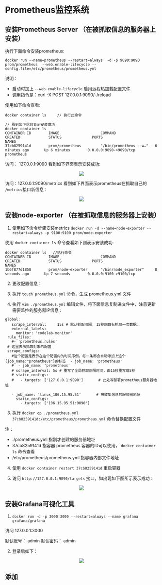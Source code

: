 # Prometheus监控系统

## 安装Prometheus Server     （在被抓取信息的服务器上安装）

执行下面命令安装prometheus:

```
docker run --name=prometheus --restart=always  -d -p 9090:9090 prom/prometheus  --web.enable-lifecycle --config.file=/etc/prometheus/prometheus.yml
```
说明：
- 启动时加上 `--web.enable-lifecycle` 启用远程热加载配置文件
- 调用指令是：curl -X POST 127.0.0.1:9090/-/reload

使用如下命令查看:
```
docker container ls     // 执行此命令

// 看到如下信息表示安装成功
docker container ls
CONTAINER ID        IMAGE                   COMMAND                  CREATED             STATUS              PORTS                               NAMES
37cb8259141d        prom/prometheus         "/bin/prometheus --w…"   6 minutes ago       Up 6 minutes        0.0.0.0:9090->9090/tcp              prometheus
```

访问： 127.0.0.1:9090 看到如下界面表示安装成功:
<p align='center'>
<img src='https://github.com/w1991668899/blog/blob/master/image/monitoring/343242342.png'>
</p>

访问：127.0.0.1:9090/metrics 看到如下界面表示prometheus在抓取自己的 `/metrics`接口新信息：
<p align='center'>
<img src='https://github.com/w1991668899/blog/blob/master/image/monitoring/22222.png'>
</p>

## 安装node-exporter （在被抓取信息的服务器上安装）
1. 使用如下命令步骤安装metrics
`docker run -d --name=node-exporter --restart=always -p 9100:9100 prom/node-exporter`

使用 `docker container ls` 命令查看如下则表示安装成功:
```
docker container ls   //执行命令
CONTAINER ID        IMAGE                   COMMAND                  CREATED             STATUS              PORTS                               NAMES
1b6f877d1858        prom/node-exporter      "/bin/node_exporter"     8 seconds ago       Up 7 seconds        0.0.0.0:9100->9100/tcp
```
2. 更改配置信息：

1. 执行 `touch prometheus.yml` 命令，生成  prometheus.yml 文件
2. 执行 `vim ./prometheus.yml` 编辑文件，将下面信息复制进文件中，注意更新需要监控的服务器IP信息：
```
global:
   scrape_interval:     15s # 默认抓取间隔, 15秒向目标抓取一次数据。
   external_labels:
     monitor: 'codelab-monitor'
 rule_files:
   #- 'prometheus.rules'
 # 这里表示抓取对象的配置
 scrape_configs:
   #这个配置是表示在这个配置内的时间序例，每一条都会自动添加上这个{job_name:"prometheus"}的标签  - job_name: 'prometheus'
   #  - job_name: 'prometheus'
   # scrape_interval: 5s # 重写了全局抓取间隔时间，由15秒重写成5秒
   # static_configs:
   #   - targets: ['127.0.0.1:9090']       # 此处写部署prometheus服务器地址

   - job_name: 'linux_106.15.95.51'       # 被收集信息的服务器地址
     static_configs:
       - targets: ['106.15.95.51:9090']
```
3. 执行 `docker cp ./prometheus.yml 37cb8259141d:/etc/prometheus/prometheus.yml` 命令替换配置文件

注：
- ./prometheus.yml 指刚才创建的服务器地址
- 37cb8259141d 指容器 prometheus 容器的ID可以使用， `docker container ls` 命令查看
- /etc/prometheus/prometheus.yml  指容器内部文件地址

4. 使用 `docker container restart 37cb8259141d` 重启容器

5. 访问 `http://127.0.0.1:9090/targets` 接口，如出现如下图所示表示成功：

<p align='center'>
<img src='https://github.com/w1991668899/blog/blob/master/image/monitoring/555552343.png'>
</p>

## 安装Grafana可视化工具

1.  `docker run -d -p 3000:3000 --restart=always --name grafana grafana/grafana`

访问 127.0.0.1:3000 

默认账号： admin
默认密码： admin

2. 登录后如下：

<p align='center'>
<img src='https://github.com/w1991668899/blog/blob/master/image/monitoring/555552343.png'>
</p>

## 添加
















